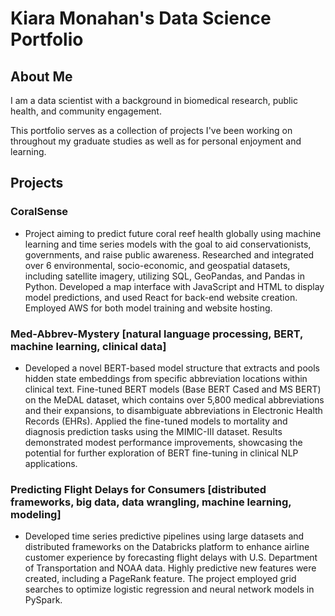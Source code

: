 # Kiara Monahan's Data Science Portfolio
## About Me
I am a data scientist with a background in biomedical research, public health, and community engagement. 

This portfolio serves as a collection of projects I've been working on throughout my graduate studies as well as for personal enjoyment and learning. 

## Projects

### CoralSense
- Project aiming to predict future coral reef health globally using machine learning and time series models with the goal to aid conservationists, governments, and raise public awareness. Researched and integrated over 6 environmental, socio-economic, and geospatial datasets, including satellite imagery, utilizing SQL, GeoPandas, and Pandas in Python. Developed a map interface with JavaScript and HTML to display model predictions, and used React for back-end website creation. Employed AWS for both model training and website hosting.

### Med-Abbrev-Mystery [natural language processing, BERT, machine learning, clinical data]
- Developed a novel BERT-based model structure that extracts and pools hidden state embeddings from specific abbreviation locations within clinical text. Fine-tuned BERT models (Base BERT Cased and MS BERT) on the MeDAL dataset, which contains over 5,800 medical abbreviations and their expansions, to disambiguate abbreviations in Electronic Health Records (EHRs). Applied the fine-tuned models to mortality and diagnosis prediction tasks using the MIMIC-III dataset. Results demonstrated modest performance improvements, showcasing the potential for further exploration of BERT fine-tuning in clinical NLP applications.

### Predicting Flight Delays for Consumers [distributed frameworks, big data, data wrangling, machine learning, modeling]
- Developed time series predictive pipelines using large datasets and distributed frameworks on the Databricks platform to enhance airline customer experience by forecasting flight delays with U.S. Department of Transportation and NOAA data. Highly predictive new features were created, including a PageRank feature. The project employed grid searches to optimize logistic regression and neural network models in PySpark. 


